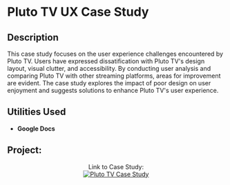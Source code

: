 <h1>Pluto TV UX Case Study</h1>


<h2>Description</h2>
This case study focuses on the user experience challenges encountered by Pluto TV. Users have expressed dissatification with Pluto TV's design layout, visual clutter, and accessibility. By conducting user analysis and comparing Pluto TV with other streaming platforms, areas for improvement are evident. The case study explores the impact of poor design on user enjoyment and suggests solutions to enhance Pluto TV's user experience. 
<br />


<h2>Utilities Used</h2>


- <b>Google Docs</b>


<h2>Project:</h2>

<p align="center">
Link to Case Study: <br/>
<a href="https://docs.google.com/document/d/1tgg63cUQyJnyfmtYFE3F4diaUhkwX3AcEc1CR8b7JPM/edit?usp=sharing"><img alt="Pluto TV Case Study"/></a>
<br />
<br />

</p>

<!--
 ```diff
- text in red
+ text in green
! text in orange
# text in gray
@@ text in purple (and bold)@@
```
--!>
